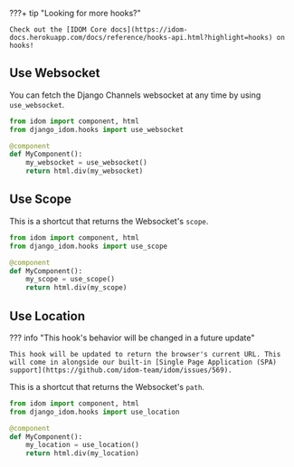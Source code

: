 ???+ tip "Looking for more hooks?"

    Check out the [IDOM Core docs](https://idom-docs.herokuapp.com/docs/reference/hooks-api.html?highlight=hooks) on hooks!

## Use Websocket

You can fetch the Django Channels websocket at any time by using `use_websocket`.

```python title="components.py"
from idom import component, html
from django_idom.hooks import use_websocket

@component
def MyComponent():
    my_websocket = use_websocket()
    return html.div(my_websocket)
```

## Use Scope

This is a shortcut that returns the Websocket's `scope`.

```python title="components.py"
from idom import component, html
from django_idom.hooks import use_scope

@component
def MyComponent():
    my_scope = use_scope()
    return html.div(my_scope)
```

## Use Location

??? info "This hook's behavior will be changed in a future update"

    This hook will be updated to return the browser's current URL. This will come in alongside our built-in [Single Page Application (SPA) support](https://github.com/idom-team/idom/issues/569).

This is a shortcut that returns the Websocket's `path`.

```python title="components.py"
from idom import component, html
from django_idom.hooks import use_location

@component
def MyComponent():
    my_location = use_location()
    return html.div(my_location)
```
